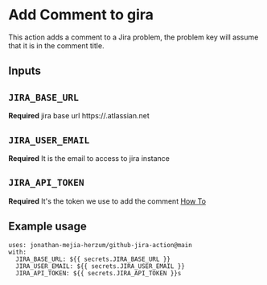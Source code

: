 # Add Comment to gira

This action adds a comment to a Jira problem, the problem key will assume that it is in the comment title.

## Inputs

## `JIRA_BASE_URL`

**Required** jira base url https://<yourdomain>.atlassian.net

## `JIRA_USER_EMAIL`

**Required** It is the email to access to jira instance

## `JIRA_API_TOKEN`

**Required** It's the token we use to add the comment [How To](https://support.atlassian.com/atlassian-account/docs/manage-api-tokens-for-your-atlassian-account/ "How To")


## Example usage

````
uses: jonathan-mejia-herzum/github-jira-action@main
with:
  JIRA_BASE_URL: ${{ secrets.JIRA_BASE_URL }}
  JIRA_USER_EMAIL: ${{ secrets.JIRA_USER_EMAIL }}
  JIRA_API_TOKEN: ${{ secrets.JIRA_API_TOKEN }}s